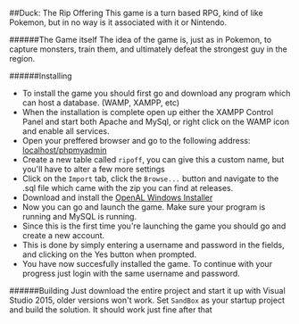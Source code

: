 ##Duck: The Rip Offering
This game is a turn based RPG, kind of like Pokemon, but in no way is it associated with it or Nintendo.

######The Game itself
The idea of the game is, just as in Pokemon, to capture monsters, train them, and ultimately defeat the strongest guy in the region.

######Installing
- To install the game you should first go and download any program which can host a database. (WAMP, XAMPP, etc)
- When the installation is complete open up either the XAMPP Control Panel and start both Apache and MySql, or right click on the WAMP icon and enable all services.
- Open your preffered browser and go to the following address: [localhost/phpmyadmin](localhost/phpmyadmin)
- Create a new table called `ripoff`, you can give this a custom name, but you'll have to alter a few more settings
- Click on the `Import` tab, click the `Browse...` button and navigate to the .sql file which came with the zip you can find at releases.
- Download and install the [OpenAL Windows Installer](https://www.openal.org/downloads/)
- Now you can go and launch the game. Make sure your program is running and MySQL is running.
- Since this is the first time you're launching the game you should go and create a new account.
- This is done by simply entering a username and password in the fields, and clicking on the Yes button when prompted.
- You have now succesfully installed the game. To continue with your progress just login with the same username and password.

######Building
Just download the entire project and start it up with Visual Studio 2015, older versions won't work.
Set `SandBox` as your startup project and build the solution.
It should work just fine after that

